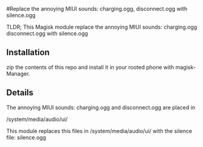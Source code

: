 #Replace the annoying MIUI sounds: charging.ogg, disconnect.ogg with silence.ogg

TLDR; This Magisk module replace the annoying MIUI sounds: charging.ogg disconnect.ogg with silence.ogg

## Installation

zip the contents of this repo and install it in your rooted phone with magisk-Manager.

## Details

The annoying MIUI sounds: charging.ogg and disconnect.ogg are placed in

/system/media/audio/ui/

This module replaces this files in /system/media/audio/ui/ with the silence file: silence.ogg

